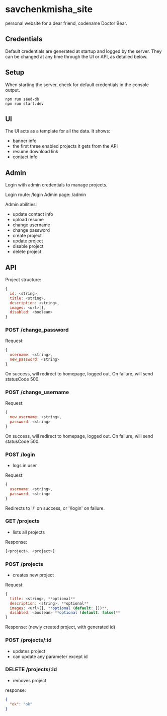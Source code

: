 # savchenkmisha_site
personal website for a dear friend, codename Doctor Bear.

## Credentials
Default credentials are generated at startup and logged by the server. They can be changed at any time through the UI or API, as detailed below.

## Setup
When starting the server, check for default credentials in the console output.
```
npm run seed-db
npm run start:dev
```

## UI

The UI acts as a template for all the data. It shows:
  - banner info
  - the first three enabled projects it gets from the API
  - resume download link
  - contact info

## Admin
Login with admin credentials to manage projects.

Login route: /login
Admin page: /admin

Admin abilities:
- update contact info
- upload resume
- change username
- change password
- create project
- update project
- disable project
- delete project

## API
Project structure:

```js
{
  id: <string>,
  title: <string>,
  description: <string>,
  images: <url>[],
  disabled: <boolean>
}
```

### POST /change_password
Request:
```js
{
  username: <string>,
  new_password: <string>
}
```

On success, will redirect to homepage, logged out.
On failure, will send statusCode 500.

### POST /change_username
Request:
```js
{
  new_username: <string>,
  password: <string>
}
```

On success, will redirect to homepage, logged out.
On failure, will send statusCode 500.

### POST /login
- logs in user

Request:
```js
{
  username: <string>,
  password: <string>
}
```

Redirects to '/' on success, or '/login' on failure.

### GET /projects
- lists all projects

Response:

```js
[<project>, <project>]
```

### POST /projects
- creates new project

Request:

```js
{
  title: <string>, **optional**
  description: <string>, **optional**
  images: <url>[], **optional (default: [])**,
  disabled: <boolean> **optional (default: false)**
}
```

Response: (newly created project, with generated id)

### POST /projects/:id
- updates project
- can update any parameter except id

### DELETE /projects/:id
- removes project

response:
```json
{
  "ok": "ok"
}
```
